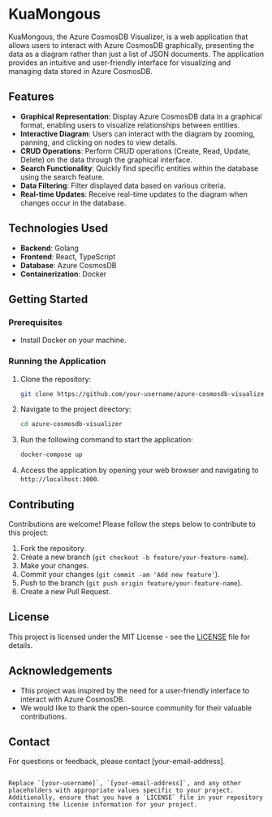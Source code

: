 # KuaMongous 
KuaMongous, the Azure CosmosDB Visualizer, is a web application that allows users to interact with Azure CosmosDB graphically, presenting the data as a diagram rather than just a list of JSON documents. The application provides an intuitive and user-friendly interface for visualizing and managing data stored in Azure CosmosDB.

## Features

- **Graphical Representation**: Display Azure CosmosDB data in a graphical format, enabling users to visualize relationships between entities.
- **Interactive Diagram**: Users can interact with the diagram by zooming, panning, and clicking on nodes to view details.
- **CRUD Operations**: Perform CRUD operations (Create, Read, Update, Delete) on the data through the graphical interface.
- **Search Functionality**: Quickly find specific entities within the database using the search feature.
- **Data Filtering**: Filter displayed data based on various criteria.
- **Real-time Updates**: Receive real-time updates to the diagram when changes occur in the database.

## Technologies Used

- **Backend**: Golang
- **Frontend**: React, TypeScript
- **Database**: Azure CosmosDB
- **Containerization**: Docker

## Getting Started

### Prerequisites

- Install Docker on your machine.

### Running the Application

1. Clone the repository:

   ```bash
   git clone https://github.com/your-username/azure-cosmosdb-visualizer.git
   ```

2. Navigate to the project directory:

   ```bash
   cd azure-cosmosdb-visualizer
   ```

3. Run the following command to start the application:

   ```bash
   docker-compose up
   ```

4. Access the application by opening your web browser and navigating to `http://localhost:3000`.

## Contributing

Contributions are welcome! Please follow the steps below to contribute to this project:

1. Fork the repository.
2. Create a new branch (`git checkout -b feature/your-feature-name`).
3. Make your changes.
4. Commit your changes (`git commit -am 'Add new feature'`).
5. Push to the branch (`git push origin feature/your-feature-name`).
6. Create a new Pull Request.

## License

This project is licensed under the MIT License - see the [LICENSE](LICENSE) file for details.

## Acknowledgements

- This project was inspired by the need for a user-friendly interface to interact with Azure CosmosDB.
- We would like to thank the open-source community for their valuable contributions.

## Contact

For questions or feedback, please contact [your-email-address].
```

Replace `[your-username]`, `[your-email-address]`, and any other placeholders with appropriate values specific to your project. Additionally, ensure that you have a `LICENSE` file in your repository containing the license information for your project.